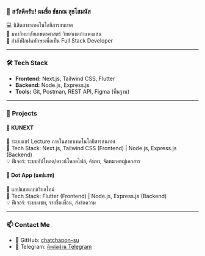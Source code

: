 
### 👋 สวัสดีครับ! ผมชื่อ ชัชภณ สุขโสมนัส

💻 นิสิตสาขาเทคโนโลยีสารสนเทศ  
🏫 มหาวิทยาลัยเกษตรศาสตร์ วิทยาเขตกำแพงแสน  
🎯 กำลังฝึกฝนทักษะเพื่อเป็น Full Stack Developer

---

### 🛠️ Tech Stack
- **Frontend:** Next.js, Tailwind CSS, Flutter  
- **Backend:** Node.js, Express.js  
- **Tools:** Git, Postman, REST API, Figma (พื้นฐาน)

---

### 📂 Projects

#### 🚀 KUNEXT  
📎 ระบบแชร์ Lecture ภายในสาขาเทคโนโลยีสารสนเทศ  
🔧 Tech Stack: Next.js, Tailwind CSS (Frontend) | Node.js, Express.js (Backend)  
💡 ฟีเจอร์: ระบบอัปโหลด/ดาวน์โหลดไฟล์, ค้นหา, จัดหมวดหมู่เอกสาร

#### 💬 Dot App (แอปแชท)  
📱 แอปแชทแบบเรียลไทม์  
🔧 Tech Stack: Flutter (Frontend) | Node.js, Express.js (Backend)  
💡 ฟีเจอร์: ระบบแชท, รายชื่อเพื่อน, ส่งข้อความ

---

### 📫 Contact Me
- 🔗 GitHub: [chatchapon-su](https://github.com/chatchapon-su)  
- 💬 Telegram: [ติดต่อผ่าน Telegram](https://t.me/+as8iBJgi6Qw1M2U1)
